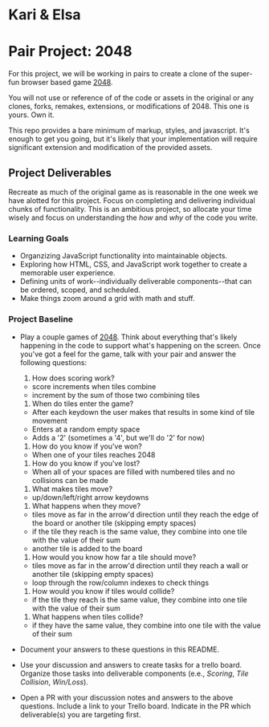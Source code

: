 # Kari & Elsa

# Pair Project: 2048
For this project, we will be working in pairs to create a clone of the super-fun browser based game [2048](http://gabrielecirulli.github.io/2048/).

You will not use or reference of of the code or assets in the original or any clones, forks, remakes, extensions, or modifications of 2048. This one is yours. Own it.

This repo provides a bare minimum of markup, styles, and javascript. It's enough to get you going, but it's likely that your implementation will require significant extension and modification of the provided assets.

## Project Deliverables
Recreate as much of the original game as is reasonable in the one week we have alotted for this project. Focus on completing and delivering individual chunks of functionality. This is an ambitious project, so allocate your time wisely and focus on understanding the _how_ and _why_ of the code you write.

### Learning Goals
- Organzizing JavaScript functionality into maintainable objects.
- Exploring how HTML, CSS, and JavaScript work together to create a memorable user experience.
- Defining units of work--individually deliverable components--that can be ordered, scoped, and scheduled.
- Make things zoom around a grid with math and stuff.

### Project Baseline
- Play a couple games of [2048](http://gabrielecirulli.github.io/2048/). Think about everything that's likely happening in the code to support what's happening on the screen. Once you've got a feel for the game, talk with your pair and answer the following questions:
  1. How does scoring work?
    - score increments when tiles combine
    - increment by the sum of those two combining tiles
  1. When do tiles enter the game?
    - After each keydown the user makes that results in some kind of tile movement
    - Enters at a random empty space
    - Adds a '2' (sometimes a '4', but we'll do '2' for now)
  1. How do you know if you've won?
    - When one of your tiles reaches 2048
  1. How do you know if you've lost?
    - When all of your spaces are filled with numbered tiles and no collisions can be made
  1. What makes tiles move?
    - up/down/left/right arrow keydowns
  1. What happens when they move?
    - tiles move as far in the arrow'd direction until they reach the edge of the board or another tile (skipping empty spaces)
    - if the tile they reach is the same value, they combine into one tile with the value of their sum
    - another tile is added to the board
  1. How would you know how far a tile should move?
    - tiles move as far in the arrow'd direction until they reach a wall or another tile (skipping empty spaces)
    - loop through the row/column indexes to check things
  1. How would you know if tiles would collide?
    - if the tile they reach is the same value, they combine into one tile with the value of their sum
  1. What happens when tiles collide?
    - if they have the same value, they combine into one tile with the value of their sum

- Document your answers to these questions in this README.
- Use your discussion and answers to create tasks for a trello board. Organize those tasks into deliverable components (e.e., _Scoring_, _Tile Collision_, _Win/Loss_).
- Open a PR with your discussion notes and answers to the above questions. Include a link to your Trello board. Indicate in the PR which deliverable(s) you are targeting first.
